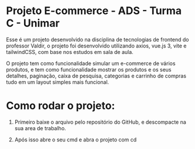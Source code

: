 # Projeto E-commerce - ADS - Turma C - Unimar

Esse é um projeto desenvolvido na disciplina de tecnologias de frontend do professor Valdir, o projeto foi desenvolvido utilizando axios, vue.js 3, vite e tailwindCSS, com base nos estudos em sala de aula.

O projeto tem como funcionalidade simular um e-commerce de vários produtos, e tem como funcionalidade mostrar os produtos e os seus detalhes, paginação, caixa de pesquisa, categorias e carrinho de compras tudo em um layout simples mais funcional.

# Como rodar o projeto:

1. Primeiro baixe o arquivo pelo repositório do GitHub, e descompacte na sua area de trabalho.

2. Após isso abre o seu cmd e abra o projeto com cd 
